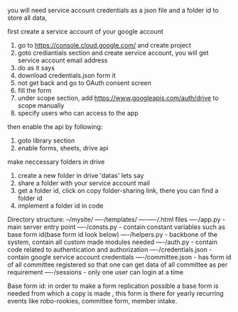 you will need service account credentials as a json file and a folder id to store all data, 

first create a service account of your google account
1. go to https://console.cloud.google.com/ and create project
2. goto crediantials section and create service account, you will get service account email address
3. do as it says
4. download credentials.json form it
5. not get back and go to OAuth consent screen
6. fill the form
7. under scope section,  add https://www.googleapis.com/auth/drive to scope manually
8. specify users who can access to the  app

then enable the api by following:
1. goto library section
2. enable forms, sheets, drive api

make neccessary folders in drive
1. create a new folder in drive 'datas' lets say
2. share a folder with your service account mail
3. get a folder id, click on copy folder-sharing link, there you can find a folder id
4. implement a folder id in code


Directory structure:
    –/mysite/
    —-/templates/
    —-—-/.html files
    —-/app.py    - main server entry point
    —-/consts.py   - contain constant variables such as base form id(base form id look below)
    —-/helpers.py  - backbone of the system, contain all custom made modules needed
    —-/auth.py   - contain code related to authentication and authorization
    —-/credentials.json   -  contain google service account credentials
    —-/committee.json  - has form id of all committee registered so that one can get data of all committee as per requirement
    —-/sessions  -  only one user can login at a time

Base form id: in order to make a form replication possible a base form is needed from which a copy is made , this form is there for yearly recurring events like robo-rookies, committee form, member intake.